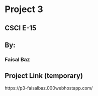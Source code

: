 <h1> Project 3

<h2> CSCI E-15</h2>

<h2> By:</h2>

<h3> Faisal Baz</h3>

<h2> Project Link (temporary)</h2>
<p>https://p3-faisalbaz.000webhostapp.com/</p>
